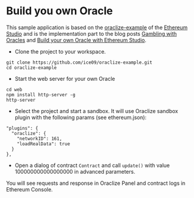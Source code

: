 # Build you own Oracle

This sample application is based on the <a href='https://github.com/ether-camp/oraclize-example'>oraclize-example</a> of the <a href='http://live.ether.camp'>Ethereum Studio</a> and is the implementation part to the blog posts <a href='http://blockchainers.org/index.php/2016/06/12/gambling-with-oracles/'>Gambling with Oracles</a> and <a href='http://blockchainers.org/index.php/2016/07/26/create-your-own-…-and-oraclize-it/'>Build your own Oracle with Ethereum Studio</a>.

* Clone the project to your workspace.
```
git clone https://github.com/ice09/oraclize-example.git
cd oraclize-example
```
* Start the web server for your own Oracle
```
cd web
npm install http-server -g
http-server
```
* Select the project and start a sandbox. It will use Oraclize sandbox plugin with the following params (see ethereum.json):
```
"plugins": {
  "oraclize": {
    "networkID": 161,
    "loadRealData": true
  }
},
```
* Open a dialog of contract `Contract` and call `update()` with value 100000000000000000 in advanced parameters.

You will see requests and response in Oraclize Panel and contract logs in Ethereum Console.
